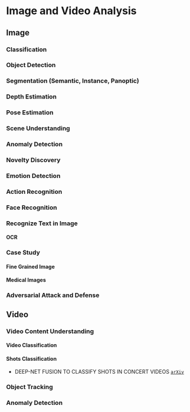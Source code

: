 # Image and Video Analysis

## Image

### Classification

### Object Detection

### Segmentation (Semantic, Instance, Panoptic)

### Depth Estimation

### Pose Estimation

### Scene Understanding

### Anomaly Detection

### Novelty Discovery

### Emotion Detection

### Action Recognition

### Face Recognition

### Recognize Text in Image

#### OCR

### Case Study

#### Fine Grained Image

#### Medical Images

### Adversarial Attack and Defense


## Video

### Video Content Understanding

#### Video Classification

#### Shots Classification

* DEEP-NET FUSION TO CLASSIFY SHOTS IN CONCERT VIDEOS [`arXiv`](https://www.iis.sinica.edu.tw/papers/liutyng/20663-F.pdf)

### Object Tracking

### Anomaly Detection

